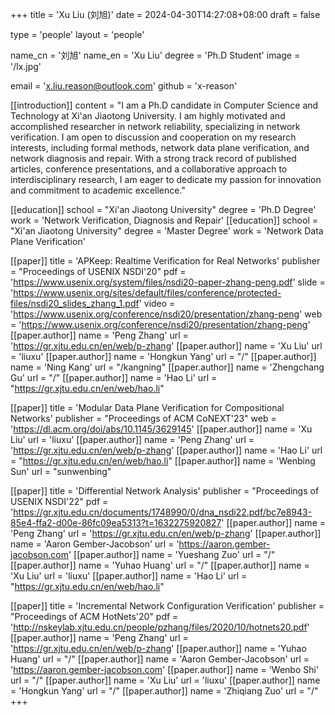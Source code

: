 +++
title = 'Xu Liu (刘旭)'
date = 2024-04-30T14:27:08+08:00
draft = false

type = 'people'
layout = 'people'

name_cn = '刘旭'
name_en = 'Xu Liu'
degree = 'Ph.D Student'
image = '/lx.jpg'

email = 'x.liu.reason@outlook.com'
github = 'x-reason'

[[introduction]]
    content = "I am a Ph.D candidate in Computer Science and Technology at Xi'an Jiaotong University. I am highly motivated and accomplished researcher in network reliability, specializing in network verification. I am open to discussion and cooperation on my research interests, including formal methods, network data plane verification, and network diagnosis and repair. With a strong track record of published articles, conference presentations, and a collaborative approach to interdisciplinary research, I am eager to dedicate my passion for innovation and commitment to academic excellence."

[[education]]
    school = "Xi'an Jiaotong University"
    degree = 'Ph.D Degree'
    work = 'Network Verification, Diagnosis and Repair'
[[education]]
    school = "Xi'an Jiaotong University"
    degree = 'Master Degree'
    work = 'Network Data Plane Verification'

[[paper]]
    title = 'APKeep: Realtime Verification for Real Networks'
    publisher = "Proceedings of USENIX NSDI'20"
    pdf = 'https://www.usenix.org/system/files/nsdi20-paper-zhang-peng.pdf'
    slide = 'https://www.usenix.org/sites/default/files/conference/protected-files/nsdi20_slides_zhang_1.pdf'
    video = 'https://www.usenix.org/conference/nsdi20/presentation/zhang-peng'
    web = 'https://www.usenix.org/conference/nsdi20/presentation/zhang-peng'
    [[paper.author]]
        name = 'Peng Zhang'
        url = 'https://gr.xjtu.edu.cn/en/web/p-zhang'
    [[paper.author]]
        name = 'Xu Liu'
        url = 'liuxu'
    [[paper.author]]
        name = 'Hongkun Yang'
        url = "/"
    [[paper.author]]
        name = 'Ning Kang'
        url = "/kangning"
    [[paper.author]]
        name = 'Zhengchang Gu'
        url = "/"
    [[paper.author]]
        name = 'Hao Li'
        url = "https://gr.xjtu.edu.cn/en/web/hao.li"

[[paper]]
    title = 'Modular Data Plane Verification for Compositional Networks'
    publisher = "Proceedings of ACM CoNEXT'23"
    web = 'https://dl.acm.org/doi/abs/10.1145/3629145'
    [[paper.author]]
        name = 'Xu Liu'
        url = 'liuxu'
    [[paper.author]]
        name = 'Peng Zhang'
        url = 'https://gr.xjtu.edu.cn/en/web/p-zhang'
    [[paper.author]]
        name = 'Hao Li'
        url = "https://gr.xjtu.edu.cn/en/web/hao.li"
    [[paper.author]]
        name = 'Wenbing Sun'
        url = "sunwenbing"

[[paper]]
    title = 'Differential Network Analysis'
    publisher = "Proceedings of USENIX NSDI'22"
    pdf = 'https://gr.xjtu.edu.cn/documents/1748990/0/dna_nsdi22.pdf/bc7e8943-85e4-ffa2-d00e-86fc09ea5313?t=1632275920827'
    [[paper.author]]
        name = 'Peng Zhang'
        url = 'https://gr.xjtu.edu.cn/en/web/p-zhang'
    [[paper.author]]
        name = 'Aaron Gember-Jacobson'
        url = 'https://aaron.gember-jacobson.com'
    [[paper.author]]
        name = 'Yueshang Zuo'
        url = "/"
    [[paper.author]]
        name = 'Yuhao Huang'
        url = "/"
    [[paper.author]]
        name = 'Xu Liu'
        url = 'liuxu'
    [[paper.author]]
        name = 'Hao Li'
        url = "https://gr.xjtu.edu.cn/en/web/hao.li"

[[paper]]
    title = 'Incremental Network Configuration Verification'
    publisher = "Proceedings of ACM HotNets'20"
    pdf = 'http://nskeylab.xjtu.edu.cn/people/pzhang/files/2020/10/hotnets20.pdf'
    [[paper.author]]
        name = 'Peng Zhang'
        url = 'https://gr.xjtu.edu.cn/en/web/p-zhang'
    [[paper.author]]
        name = 'Yuhao Huang'
        url = "/"
    [[paper.author]]
        name = 'Aaron Gember-Jacobson'
        url = 'https://aaron.gember-jacobson.com'
    [[paper.author]]
        name = 'Wenbo Shi'
        url = "/"
    [[paper.author]]
        name = 'Xu Liu'
        url = 'liuxu'
    [[paper.author]]
        name = 'Hongkun Yang'
        url = "/"
    [[paper.author]]
        name = 'Zhiqiang Zuo'
        url = "/"
+++
